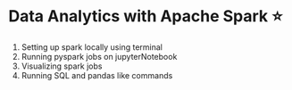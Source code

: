 # Data Analytics with Apache Spark ⭐

1. Setting up spark locally using terminal
2. Running pyspark jobs on jupyterNotebook
3. Visualizing spark jobs
4. Running SQL and pandas like commands
